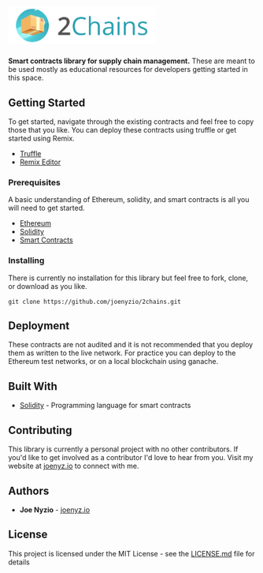 # <img src="logo.png" alt="2Chains" width="300px">

**Smart contracts library for supply chain management.** These are meant to be used mostly as educational resources for developers getting started in this space.

## Getting Started

To get started, navigate through the existing contracts and feel free to copy those that you like. You can deploy these contracts using truffle or get started using Remix.

- [Truffle](https://truffleframework.com/)
- [Remix Editor](https://remix.ethereum.org/#optimize=false&version=soljson-v0.5.0+commit.1d4f565a.js)

### Prerequisites

A basic understanding of Ethereum, solidity, and smart contracts is all you will need to get started.

- [Ethereum](https://ethereum.org/)
- [Solidity](https://solidity.readthedocs.io/en/v0.4.25/)
- [Smart Contracts](https://en.wikipedia.org/wiki/Smart_contract)

### Installing

There is currently no installation for this library but feel free to fork, clone, or download as you like.

```
git clone https://github.com/joenyzio/2chains.git
```

## Deployment

These contracts are not audited and it is not recommended that you deploy them as written to the live network. For practice you can deploy to the Ethereum test networks, or on a local blockchain using ganache.

## Built With

- [Solidity](https://solidity.readthedocs.io/en/v0.5.0/) - Programming language for smart contracts

## Contributing

This library is currently a personal project with no other contributors. If you'd like to get involved as a contributor I'd love to hear from you. Visit my website at [joenyz.io](joenyz.io) to connect with me.

## Authors

- **Joe Nyzio** - [joenyz.io](joenyz.io)

## License

This project is licensed under the MIT License - see the [LICENSE.md](LICENSE.md) file for details
